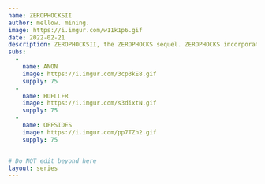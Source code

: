 ```yaml
---
name: ZEROPHOCKSII
author: mellow. mining.
image: https://i.imgur.com/w11k1p6.gif
date: 2022-02-21
description: ZEROPHOCKSII, the ZEROPHOCKS sequel. ZEROPHOCKS incorporate glitch stylings paired with pop and NFT culture.  Grail issuance is 50; original buyers of grail card receive all subassets via airdrop within 24 hours of purchase (usually sooner).    
subs: 
  -
    name: ANON
    image: https://i.imgur.com/3cp3kE8.gif
    supply: 75
  -
    name: BUELLER
    image: https://i.imgur.com/s3dixtN.gif
    supply: 75
  -
    name: OFFSIDES
    image: https://i.imgur.com/pp7TZh2.gif
    supply: 75


# Do NOT edit beyond here
layout: series
---
```

